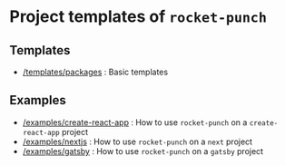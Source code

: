 # Project templates of `rocket-punch`

## Templates

- [/templates/packages](templates/packages) : Basic templates


## Examples

- [/examples/create-react-app](examples/create-react-app) : How to use `rocket-punch` on a `create-react-app` project
- [/examples/nextjs](examples/nextjs) : How to use `rocket-punch` on a `next` project
- [/examples/gatsby](examples/gatsby) : How to use `rocket-punch` on a `gatsby` project